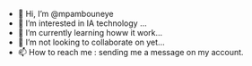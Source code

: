 - 👋 Hi, I’m @mpambouneye
- 👀 I’m interested in IA technology ...
- 🌱 I’m currently learning howw it work...
- 💞️ I’m not looking to collaborate on yet...
- 📫 How to reach me : sending me a message on my account.

<!---
mpambouneye/mpambouneye is a ✨ special ✨ repository because its `README.md` (this file) appears on your GitHub profile.
You can click the Preview link to take a look at your changes.
--->
